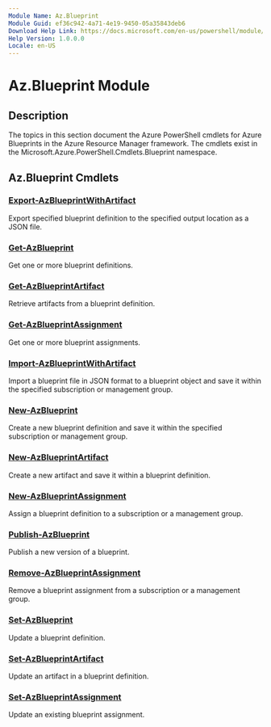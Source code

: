 ```yaml
---
Module Name: Az.Blueprint
Module Guid: ef36c942-4a71-4e19-9450-05a35843deb6
Download Help Link: https://docs.microsoft.com/en-us/powershell/module/az.blueprint
Help Version: 1.0.0.0
Locale: en-US
---
```


# Az.Blueprint Module
## Description
The topics in this section document the Azure PowerShell cmdlets for Azure Blueprints in the Azure Resource Manager framework. The cmdlets exist in the Microsoft.Azure.PowerShell.Cmdlets.Blueprint namespace.

## Az.Blueprint Cmdlets
### [Export-AzBlueprintWithArtifact](Export-AzBlueprintWithArtifact.md)
Export specified blueprint definition to the specified output location as a JSON file. 

### [Get-AzBlueprint](Get-AzBlueprint.md)
Get one or more blueprint definitions.

### [Get-AzBlueprintArtifact](Get-AzBlueprintArtifact.md)
Retrieve artifacts from a blueprint definition.

### [Get-AzBlueprintAssignment](Get-AzBlueprintAssignment.md)
Get one or more blueprint assignments.

### [Import-AzBlueprintWithArtifact](Import-AzBlueprintWithArtifact.md)
Import a blueprint file in JSON format to a blueprint object and save it within the specified subscription or management group.

### [New-AzBlueprint](New-AzBlueprint.md)
Create a new blueprint definition and save it within the specified subscription or management group.

### [New-AzBlueprintArtifact](New-AzBlueprintArtifact.md)
Create a new artifact and save it within a blueprint definition.

### [New-AzBlueprintAssignment](New-AzBlueprintAssignment.md)
Assign a blueprint definition to a subscription or a management group.

### [Publish-AzBlueprint](Publish-AzBlueprint.md)
Publish a new version of a blueprint.

### [Remove-AzBlueprintAssignment](Remove-AzBlueprintAssignment.md)
Remove a blueprint assignment from a subscription or a management group.

### [Set-AzBlueprint](Set-AzBlueprint.md)
Update a blueprint definition.

### [Set-AzBlueprintArtifact](Set-AzBlueprintArtifact.md)
Update an artifact in a blueprint definition.

### [Set-AzBlueprintAssignment](Set-AzBlueprintAssignment.md)
Update an existing blueprint assignment.

